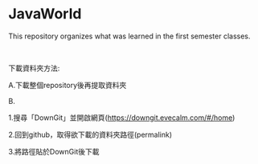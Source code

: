 # JavaWorld
This repository organizes what was learned in the first semester classes.

<br>

下載資料夾方法:

A.下載整個repository後再提取資料夾

B.

  1.搜尋「DownGit」並開啟網頁(https://downgit.evecalm.com/#/home)

  2.回到github，取得欲下載的資料夾路徑(permalink)

  3.將路徑貼於DownGit後下載
